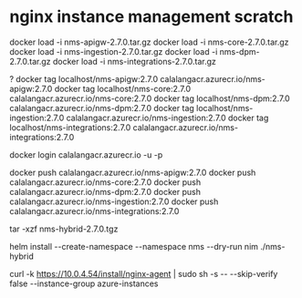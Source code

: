 # nginx instance management scratch

docker load -i nms-apigw-2.7.0.tar.gz
docker load -i nms-core-2.7.0.tar.gz  
docker load -i nms-ingestion-2.7.0.tar.gz
docker load -i nms-dpm-2.7.0.tar.gz
docker load -i nms-integrations-2.7.0.tar.gz

?
docker tag localhost/nms-apigw:2.7.0 calalangacr.azurecr.io/nms-apigw:2.7.0
docker tag localhost/nms-core:2.7.0 calalangacr.azurecr.io/nms-core:2.7.0
docker tag localhost/nms-dpm:2.7.0 calalangacr.azurecr.io/nms-dpm:2.7.0
docker tag localhost/nms-ingestion:2.7.0 calalangacr.azurecr.io/nms-ingestion:2.7.0
docker tag localhost/nms-integrations:2.7.0 calalangacr.azurecr.io/nms-integrations:2.7.0

docker login calalangacr.azurecr.io -u <username> -p <password>

docker push calalangacr.azurecr.io/nms-apigw:2.7.0
docker push calalangacr.azurecr.io/nms-core:2.7.0
docker push calalangacr.azurecr.io/nms-dpm:2.7.0
docker push calalangacr.azurecr.io/nms-ingestion:2.7.0
docker push calalangacr.azurecr.io/nms-integrations:2.7.0

tar -xzf nms-hybrid-2.7.0.tgz   

helm install --create-namespace --namespace nms --dry-run nim ./nms-hybrid

curl -k https://10.0.4.54/install/nginx-agent | sudo sh -s -- --skip-verify false --instance-group azure-instances
